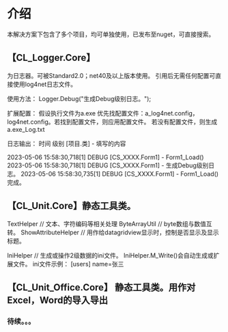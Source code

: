 # 介绍
本解决方案下包含了多个项目，均可单独使用，已发布至nuget，可直接搜索。

## 【CL_Logger.Core】 
为日志器。可被Standard2.0；net40及以上版本使用。
引用后无需任何配置可直接使用log4net日志文件。

使用方法： Logger.Debug("生成Debug级别日志。");

扩展配置： 假设执行文件为a.exe 优先找配置文件：a_log4net.config，log4net.config。若找到配置文件，则应用配置文件。 若没有配置文件，则生成a.exe_Log.txt

日志输出： 时间 级别 [项目.类] - 填写的内容

2023-05-06 15:58:30,718[1] DEBUG [CS_XXXX.Form1] - Form1_Load() 
2023-05-06 15:58:30,718[1] DEBUG [CS_XXXX.Form1] - 生成Debug级别日志。 
2023-05-06 15:58:30,735[1] DEBUG [CS_XXXX.Form1] - Form1_Load()完成。


## 【CL_Unit.Core】静态工具类。

TextHelper // 文本、字符编码等相关处理
ByteArrayUtil // byte数组与数值互转。
ShowAttributeHelper // 用作给datagridview显示时，控制是否显示及显示标题。

IniHelper // 生成或操作2级数据的ini文件。
IniHelper.M_Write()会自动生成或扩展文件。
ini文件示例：
[users]
name=张三


## 【CL_Unit_Office.Core】 静态工具类。用作对Excel，Word的导入导出

### 待续。。。

